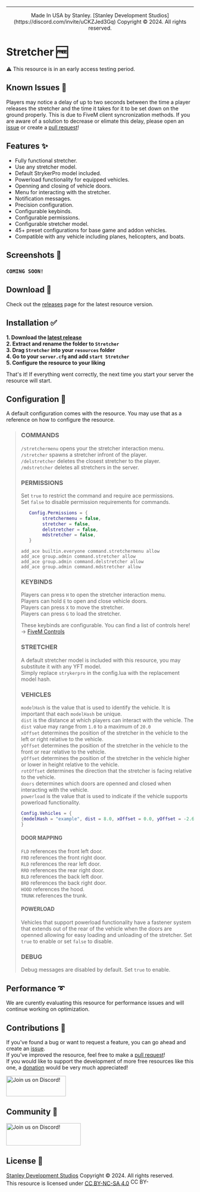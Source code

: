***
<p align=center>Made In USA by Stanley. [Stanley Development Studios](https://discord.com/invite/uCKZJed3Gq) Copyright © 2024. All rights reserved.<p>

# Stretcher 🆓
⚠ This resource is in an early access testing period.
## Known Issues 💢
Players may notice a delay of up to two seconds between the time a player releases the stretcher and the time it takes for it to be set down on the ground properly. This is due to FiveM client syncronization methods. If you are aware of a solution to decrease or elimate this delay, please open an [issue](https://github.com/GlueGunStanley/Stretcher/issues) or create a [pull request](https://github.com/GlueGunStanley/Stretcher/pulls)!  

## Features ✨
- Fully functional stretcher.
- Use any stretcher model. 
- Default StrykerPro model included.
- Powerload functionality for equipped vehicles.
- Openning and closing of vehicle doors.
- Menu for interacting with the stretcher.
- Notification messages.
- Precision configuration.
- Configurable keybinds.
- Configurable permissions.
- Configurable stretcher model.
- 45+ preset configurations for base game and addon vehicles.
- Compatible with any vehicle including planes, helicopters, and boats.


## Screenshots 📸
<!-- ![screenshot](link) -->
### `COMING SOON!`

## Download 🔽
Check out the [releases](https://github.com/GlueGunStanley/Stretcher/releases) page for the latest resource version.

## Installation ✅
**1. Download the [latest release](https://github.com/GlueGunStanley/Stretcher/releases)**  
**2. Extract and rename the folder to `Stretcher`**  
**3. Drag `Stretcher` into your `resources` folder**  
**4. Go to your `server.cfg` and add `start Stretcher`**  
**5. Configure the resource to your liking**  

That's it! If everything went correctly, the next time you start your server the resource will start.
  
## Configuration 🔧
A default configuration comes with the resource. You may use that as a reference on how to configure the resource.

>   ### COMMANDS
>   `/stretchermenu` opens your the stretcher interaction menu.  
>   `/stretcher` spawns a stretcher infront of the player.  
>   `/delstretcher` deletes the closest stretcher to the player.  
>   `/mdstretcher` deletes all stretchers in the server.  
>
>   ### PERMISSIONS
>   Set `true` to restrict the command and require ace permissions.  
>   Set `false` to disable permission requirements for commands. 
>   ~~~lua
>      Config.Permissions = {
>           stretchermenu = false,
>           stretcher = false,
>           delstretcher = false,
>           mdstretcher = false,
>      }
>    ~~~
>   `add_ace builtin.everyone command.stretchermenu allow`  
>   `add_ace group.admin command.stretcher allow`  
>   `add_ace group.admin command.delstretcher allow`  
>   `add_ace group.admin command.mdstretcher allow`  
>   
>   ### KEYBINDS
>   Players can press `H` to open the stretcher interaction menu.  
>   Players can hold `E` to open and close vehicle doors.  
>   Players can press `X` to move the stretcher.   
>   Players can press `G` to load the stretcher.  
>  
>   These keybinds are configurable. You can find a list of controls here! -> [FiveM Controls](https://docs.fivem.net/docs/game-references/controls)
>
>
>   ### STRETCHER
>   A default stretcher model is included with this resource, you may substitute it with any YFT model.  
>   Simply replace `strykerpro` in the config.lua with the replacement model hash.
>
>   ### VEHICLES
>   `modelHash` is the value that is used to identify the vehicle. It is important that each `modelHash` be unique.  
>   `dist` is the distance at which players can interact with the vehicle. The `dist` value may range from `1.0` to a maximum of `20.0`  
>   `xOffset` determines the position of the stretcher in the vehicle to the left or right relative to the vehicle.  
>   `yOffset` determines the position of the stretcher in the vehicle to the front or rear relative to the vehicle.  
>   `yOffset` determines the position of the stretcher in the vehicle higher or lower in height relative to the vehicle.  
>   `rotOffset` determines the direction that the stretcher is facing relative to the vehicle.    
>   `doors` determines which doors are openned and closed when interacting with the vehicle.  
>   `powerload` is the value that is used to indicate if the vehicle supports powerload functionality.  
>   ~~~lua
>   Config.Vehicles = { 
>{modelHash = "example", dist = 8.0, xOffset = 0.0, yOffset = -2.6, zOffset = -0.165, rotOffset = -90.0, doors = {"FLD", "FRD", "BLD", "BRD", "HOOD", "TRUNK", "RLD", "RRD"}, powerload = false}
>   }
>   ~~~
>#### DOOR MAPPING
>   `FLD` references the front left door.   
>   `FRD` references the front right door.  
>   `RLD` references the rear left door.  
>   `RRD` references the rear right door.  
>   `BLD` references the back left door.   
>   `BRD` references the back right door.   
>   `HOOD` references the hood.   
>   `TRUNK` references the trunk.  
>
>#### POWERLOAD
>   Vehicles that support powerload functionality have a fastener system that extends out of the rear of the vehicle when the doors are openned allowing for easy loading and unloading of the stretcher. Set `true` to enable or set `false` to disable.
>   ### DEBUG
>   Debug messages are disabled by default. Set `true` to enable.

## Performance ➰
We are curently evaluating this resource for performance issues and will continue working on optimization. 
  
## Contributions 💜
If you've found a bug or want to request a feature, you can go ahead and create an [issue](https://github.com/GlueGunStanley/Stretcher/issues).  
If you've improved the resource, feel free to make a [pull request](https://github.com/GlueGunStanley/Stretcher/pulls)!  
If you would like to support the development of more free resources like this one, a [donation](https://www.paypal.com/donate/?hosted_button_id=7YHMMWJF7CPSU) would be very much appreciated!

<a href="https://www.paypal.com/donate/?hosted_button_id=7YHMMWJF7CPSU">
    <img src="https://i.imgur.com/GjlYV1a.png" width="160" height="55" alt="Join us on Discord!">
</a>

## Community 🤠
<a href="https://discord.com/invite/uCKZJed3Gq">
    <img src="https://i.imgur.com/bvJDr0Q.png" width="200" height="60" alt="Join us on Discord!">
</a>

## License 📄
[Stanley Development Studios](https://discord.com/invite/uCKZJed3Gq) Copyright © 2024. All rights reserved.  
This resource is licensed under [CC BY-NC-SA 4.0](https://creativecommons.org/licenses/by-nc-sa/4.0/legalcode.en)
<a href="https://creativecommons.org/licenses/by-nc-sa/4.0/legalcode.en">
    <img src="https://mirrors.creativecommons.org/presskit/buttons/88x31/png/by-nc-sa.png" width="50.6" height="17.8" alt="CC BY-NC-SA 4.0">
</a>
